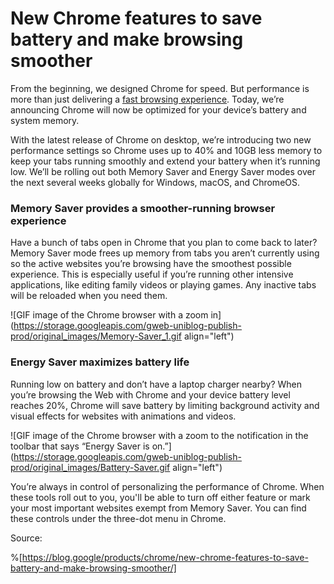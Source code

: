# New Chrome features to save battery and make browsing smoother

From the beginning, we designed Chrome for speed. But performance is more than just delivering a [fast browsing experience](https://blog.chromium.org/2022/03/a-new-speed-milestone-for-chrome.html). Today, we’re announcing Chrome will now be optimized for your device’s battery and system memory.

With the latest release of Chrome on desktop, we’re introducing two new performance settings so Chrome uses up to 40% and 10GB less memory to keep your tabs running smoothly and extend your battery when it’s running low. We’ll be rolling out both Memory Saver and Energy Saver modes over the next several weeks globally for Windows, macOS, and ChromeOS.

### Memory Saver provides a smoother-running browser experience

Have a bunch of tabs open in Chrome that you plan to come back to later? Memory Saver mode frees up memory from tabs you aren’t currently using so the active websites you’re browsing have the smoothest possible experience. This is especially useful if you’re running other intensive applications, like editing family videos or playing games. Any inactive tabs will be reloaded when you need them.

![GIF image of the Chrome browser with a zoom in](https://storage.googleapis.com/gweb-uniblog-publish-prod/original_images/Memory-Saver_1.gif align="left")

### Energy Saver maximizes battery life

Running low on battery and don’t have a laptop charger nearby? When you’re browsing the Web with Chrome and your device battery level reaches 20%, Chrome will save battery by limiting background activity and visual effects for websites with animations and videos.

![GIF image of the Chrome browser with a zoom to the notification in the toolbar that says “Energy Saver is on.”](https://storage.googleapis.com/gweb-uniblog-publish-prod/original_images/Battery-Saver.gif align="left")

You’re always in control of personalizing the performance of Chrome. When these tools roll out to you, you'll be able to turn off either feature or mark your most important websites exempt from Memory Saver. You can find these controls under the three-dot menu in Chrome.

Source:

%[https://blog.google/products/chrome/new-chrome-features-to-save-battery-and-make-browsing-smoother/]